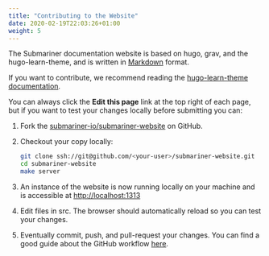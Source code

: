 ```yaml
---
title: "Contributing to the Website"
date: 2020-02-19T22:03:26+01:00
weight: 5
---
```


The Submariner documentation website is based on hugo, grav, and the hugo-learn-theme, and is written in
[Markdown](https://www.markdownguide.org/getting-started/) format.

If you want to contribute, we recommend reading the [hugo-learn-theme
documentation](https://themes.gohugo.io//theme/hugo-theme-learn/en/cont/pages/).

You can always click the **Edit this page** link at the top right of each page, but if you want to test your changes locally before
submitting you can:

1. Fork the [submariner-io/submariner-website](https://github.com/submariner-io/submariner-website/fork) on GitHub.

2. Checkout your copy locally:

    ```bash
    git clone ssh://git@github.com/<your-user>/submariner-website.git
    cd submariner-website
    make server
    ```

3. An instance of the website is now running locally on your machine and is accessible at [http://localhost:1313](http://localhost:1313)

4. Edit files in src. The browser should automatically reload so you can test your changes.

5. Eventually commit, push, and pull-request your changes. You can find a good guide about the GitHub workflow
   [here](https://git-scm.com/book/en/v2/GitHub-Contributing-to-a-Project).
